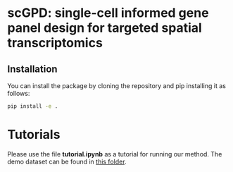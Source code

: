 # scGPD: single-cell informed gene panel design for targeted spatial transcriptomics

## Installation

You can install the package by cloning the repository and pip installing it as follows:

```bash
pip install -e .
```
# Tutorials

Please use the file **tutorial.ipynb** as a tutorial for running our method. The demo dataset can be found in [this folder]([https://drive.google.com/drive/folders/1kEK6MPGejnpXMIthULP66ytE4teLgKx9?usp=drive_link](https://drive.google.com/drive/folders/1yA-ccARb4CuMdN-EtGUyW8esp4I4Orsu)).
